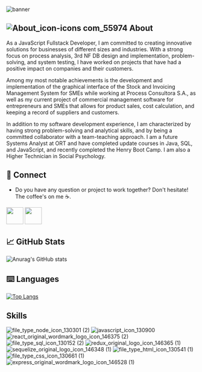  ![banner](https://user-images.githubusercontent.com/85266976/225028697-6361d810-8f3c-48de-aaa3-ab9a20c92bdd.png)
  ## ![About_icon-icons com_55974](https://user-images.githubusercontent.com/85266976/225634316-47211d6b-3a51-4c7b-b4bb-6cba822f18e6.png) About
   As a JavaScript Fullstack Developer, I am committed to creating innovative solutions for businesses of different sizes and industries. With a strong focus on process analysis, 3rd NF DB design and implementation, problem-solving, and system testing, I have worked on projects that have had a positive impact on companies and their customers.

Among my most notable achievements is the development and implementation of the graphical interface of the Stock and Invoicing Management System for SMEs while working at Process Consultora S.A., as well as my current project of commercial management software for entrepreneurs and SMEs that allows for product sales, cost calculation, and keeping a record of suppliers and customers.

In addition to my software development experience, I am characterized by having strong problem-solving and analytical skills, and by being a committed collaborator with a team-teaching approach. I am a future Systems Analyst at ORT and have completed update courses in Java, SQL, and JavaScript, and recently completed the Henry Boot Camp. I am also a Higher Technician in Social Psychology.

  ## 📩 Connect
  * Do you have any question or project to work together? Don't hesitate! The coffee's on me ☕.

<p align="left" >
      <a href="mailto:constantin.mitrokhin@gmail.com?Subject=I%20want%20propose%20you%20something" target="_blank" rel="noreferrer"><img src="https://user-images.githubusercontent.com/48330849/172060688-5e1bf6ca-7bb9-43a2-b202-001170434946.png"  width="45"></a>
        <a href="https://www.linkedin.com/in/constantin-mitrokhin/" target="_blank" rel="noreferrer"><img src="https://user-images.githubusercontent.com/48330849/172059761-c87c0437-c1b5-4e33-8d3e-e00adf4afc57.png"  width="45"></a>

 <!--
      <a href="xxxxxx" target="_blank" rel="noreferrer"><img src="https://user-images.githubusercontent.com/48330849/172059795-66f4370f-8697-42b5-bcb4-b83ebc10f721.png"  width="45"></a>
-->
</p>


## 📈 GitHub Stats 
![Anurag's GitHub stats](https://github-readme-stats.vercel.app/api?username=Alpharus2k&show_icons=true&theme=tokyonight)

## ⌨️ Languages 
[![Top Langs](https://github-readme-stats.vercel.app/api/top-langs/?username=Alpharus2k&layout=compact&theme=tokyonight)](https://github.com/Lagaress/github-readme-stats)

## Skills


![file_type_node_icon_130301 (2)](https://user-images.githubusercontent.com/85266976/225630505-9ef17223-dcd7-440f-a444-e125e58a93bd.png)
![javascript_icon_130900](https://user-images.githubusercontent.com/85266976/225631078-62c6c107-8551-4ab6-9384-f2f22aefa395.png)
![react_original_wordmark_logo_icon_146375 (2)](https://user-images.githubusercontent.com/85266976/225631471-69eb546b-28b7-4d9a-840a-2a927824b7ba.png)
![file_type_sql_icon_130152 (2)](https://user-images.githubusercontent.com/85266976/225631480-a9012239-92c5-417a-a058-487dc64e24b6.png)
![redux_original_logo_icon_146365 (1)](https://user-images.githubusercontent.com/85266976/225631493-81f22731-dcde-40f6-9bf0-4af92b6893d7.png)
![sequelize_original_logo_icon_146348 (1)](https://user-images.githubusercontent.com/85266976/225632165-8fdb5963-a7e2-40bc-aceb-a656f4e1d561.png)
![file_type_html_icon_130541 (1)](https://user-images.githubusercontent.com/85266976/225632171-2821ac83-cedd-428b-a847-cee57ebeb12b.png)
![file_type_css_icon_130661 (1)](https://user-images.githubusercontent.com/85266976/225632202-066c10aa-7261-45db-a1f4-9463de4ef782.png)
![express_original_wordmark_logo_icon_146528 (1)](https://user-images.githubusercontent.com/85266976/225632224-6b83ced0-654c-4771-95aa-5a211dbe6e69.png)


<!--

**Alpharus2k/Alpharus2k** is a ✨ _special_ ✨ repository because its `README.md` (this file) appears on your GitHub profile.

